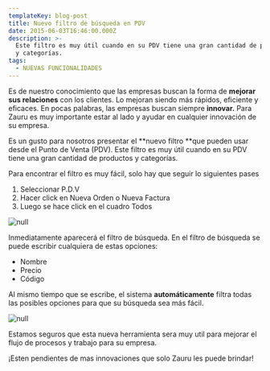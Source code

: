 ```yaml
---
templateKey: blog-post
title: Nuevo filtro de búsqueda en PDV
date: 2015-06-03T16:46:00.000Z
description: >-
  Este filtro es muy útil cuando en su PDV tiene una gran cantidad de productos
  y categorías.
tags:
  - NUEVAS FUNCIONALIDADES
---
```

Es de nuestro conocimiento que las empresas buscan la forma de **mejorar sus relaciones** con los clientes. Lo mejoran siendo más rápidos, eficiente y eficaces. En pocas palabras, las empresas buscan siempre **innovar.** Para Zauru es muy importante estar al lado y ayudar en cualquier innovación de su empresa.

Es un gusto para nosotros presentar el **nuevo filtro **que pueden usar desde el Punto de Venta (PDV). Este filtro es muy útil cuando en su PDV tiene una gran cantidad de productos y categorías.

Para encontrar el filtro es muy fácil, solo hay que seguir lo siguientes pases

1. Seleccionar P.D.V
2. Hacer click en Nueva Orden o Nueva Factura
3. Luego se hace click en el cuadro Todos

![null](/img/filtro-de-busqueda.png)

Inmediatamente aparecerá el filtro de búsqueda. En el filtro de búsqueda se puede escribir cualquiera de estas opciones:

* Nombre
* Precio
* Código

Al mismo tiempo que se escribe, el sistema **automáticamente** filtra todas las posibles opciones para que su búsqueda sea más fácil.

![null](/img/filtro-de-busqueda1.png)

Estamos seguros que esta nueva herramienta sera muy util para mejorar el flujo de procesos y trabajo para su empresa.

¡Esten pendientes de mas innovaciones que solo Zauru les puede brindar!
